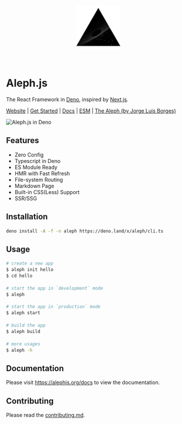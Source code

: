 <div align="center">
    <br/>
    <br/>
    <img src="./examples/hello-world/public/logo.png" width="120" height="120" />
    <br/>
    <br/>
    <br/>
</div>

# Aleph.js

The React Framework in [Deno](https://deno.land), inspired by [Next.js](https://nextjs.org).

[Website](https://alephjs.org) | [Get Started](https://alephjs.org/docs/get-started)  | [Docs](https://alephjs.org/docs) | [ESM](https://esm.sh) | [The Aleph  (by Jorge Luis Borges)](http://www.phinnweb.org/links/literature/borges/aleph.html)

![Aleph.js in Deno](https://github.com/postui/aleph.js/workflows/Aleph.js%20in%20Deno/badge.svg)

## Features
- Zero Config
- Typescript in Deno
- ES Module Ready
- HMR with Fast Refresh
- File-system Routing
- Markdown Page
- Built-in CSS(Less) Support
- SSR/SSG

## Installation
```bash
deno install -A -f -n aleph https://deno.land/x/aleph/cli.ts
```

## Usage
```bash
# create a new app
$ aleph init hello
$ cd hello

# start the app in `development` mode
$ aleph

# start the app in `production` mode
$ aleph start

# build the app
$ aleph build

# more usages
$ aleph -h
```

## Documentation
Please visit https://alephjs.org/docs to view the documentation.

## Contributing
Please read the [contributing.md](CONTRIBUTING.md).
